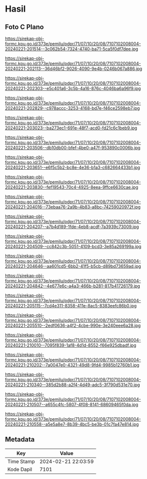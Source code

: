 # Hasil

## Foto C Plano

https://sirekap-obj-formc.kpu.go.id/373e/pemilu/pdpr/71/07/10/20/08/7107102008004-20240221-201514--3c062b54-7324-4740-ba71-5ca5f0df7dee.jpg

https://sirekap-obj-formc.kpu.go.id/373e/pemilu/pdpr/71/07/10/20/08/7107102008004-20240221-202113--36d46bf2-9026-4090-9e4b-0246b067a886.jpg

https://sirekap-obj-formc.kpu.go.id/373e/pemilu/pdpr/71/07/10/20/08/7107102008004-20240221-202303--e5c401a6-3c5b-4a16-876c-4046ba6a96f9.jpg

https://sirekap-obj-formc.kpu.go.id/373e/pemilu/pdpr/71/07/10/20/08/7107102008004-20240221-202829--c978accc-3253-4168-bd7e-f46ce2598eb7.jpg

https://sirekap-obj-formc.kpu.go.id/373e/pemilu/pdpr/71/07/10/20/08/7107102008004-20240221-203023--ba273ec1-691e-48f7-acd0-fd21c6c1beb9.jpg

https://sirekap-obj-formc.kpu.go.id/373e/pemilu/pdpr/71/07/10/20/08/7107102008004-20240221-203506--db10db00-bfef-4be0-a47f-953890c0006b.jpg

https://sirekap-obj-formc.kpu.go.id/373e/pemilu/pdpr/71/07/10/20/08/7107102008004-20240221-203651--e6f5c5b2-bc8e-4e36-b1a3-c682664433b1.jpg

https://sirekap-obj-formc.kpu.go.id/373e/pemilu/pdpr/71/07/10/20/08/7107102008004-20240221-203830--fef19543-70c4-4925-8eea-9ffce6630cae.jpg

https://sirekap-obj-formc.kpu.go.id/373e/pemilu/pdpr/71/07/10/20/08/7107102008004-20240221-204016--73ebaa76-2a9b-4b83-a8bc-74259020972f.jpg

https://sirekap-obj-formc.kpu.go.id/373e/pemilu/pdpr/71/07/10/20/08/7107102008004-20240221-204207--a7b4d189-1fde-4eb8-acdf-7a3939c73009.jpg

https://sirekap-obj-formc.kpu.go.id/373e/pemilu/pdpr/71/07/10/20/08/7107102008004-20240221-204509--cc842c3b-5051-4109-bcd3-3e85a269199a.jpg

https://sirekap-obj-formc.kpu.go.id/373e/pemilu/pdpr/71/07/10/20/08/7107102008004-20240221-204646--aa601cd5-6bb2-41f5-b5cb-d89bd73659ad.jpg

https://sirekap-obj-formc.kpu.go.id/373e/pemilu/pdpr/71/07/10/20/08/7107102008004-20240221-204842--4e677e6c-a4a3-466b-b281-817b41726179.jpg

https://sirekap-obj-formc.kpu.go.id/373e/pemilu/pdpr/71/07/10/20/08/7107102008004-20240221-205115--7cd4e311-8358-411e-8ac5-8383eefc86b0.jpg

https://sirekap-obj-formc.kpu.go.id/373e/pemilu/pdpr/71/07/10/20/08/7107102008004-20240221-205510--2edf0636-a4f2-4cbe-990e-3e240eee6a28.jpg

https://sirekap-obj-formc.kpu.go.id/373e/pemilu/pdpr/71/07/10/20/08/7107102008004-20240221-210010--7095f839-1af8-4d1d-8552-f66e925dbadf.jpg

https://sirekap-obj-formc.kpu.go.id/373e/pemilu/pdpr/71/07/10/20/08/7107102008004-20240221-210202--7a0047e0-4321-49d8-9fd4-9985b12760b1.jpg

https://sirekap-obj-formc.kpu.go.id/373e/pemilu/pdpr/71/07/10/20/08/7107102008004-20240221-210340--385d2b88-a2f4-4d49-adc5-3f790d531e70.jpg

https://sirekap-obj-formc.kpu.go.id/373e/pemilu/pdpr/71/07/10/20/08/7107102008004-20240221-210507--a655c4fc-5807-4f08-8141-68609465f0da.jpg

https://sirekap-obj-formc.kpu.go.id/373e/pemilu/pdpr/71/07/10/20/08/7107102008004-20240221-210558--a5e5a8e7-8b39-4bc5-be3b-01c7fa47e814.jpg


## Metadata

| Key        | Value               |
| ---------- | ------------------- |
| Time Stamp | 2024-02-21 22:03:59 |
| Kode Dapil | 7101                |



